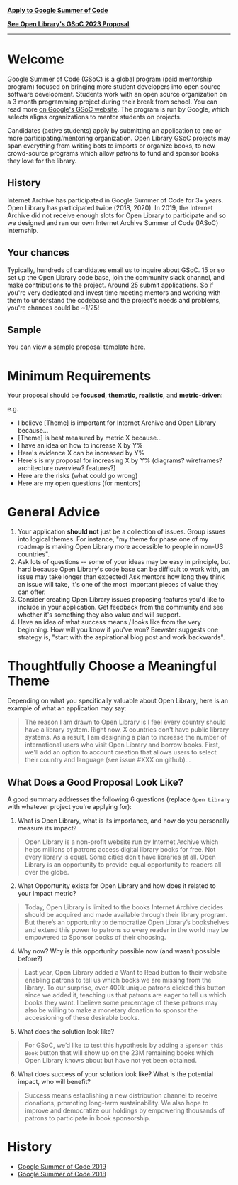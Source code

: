 [**Apply to Google Summer of Code**](https://summerofcode.withgoogle.com/organizations/5089442861154304/)

[**See Open Library's GSoC 2023 Proposal**](https://docs.google.com/document/d/16g9r91bqxvv8Y_mr3LoN3qU0HaxHpArOfxbpvIRHT2g/edit#heading=h.4o6gb4pqo319)
 
***

# Welcome

Google Summer of Code (GSoC) is a global program (paid mentorship program) focused on bringing more student developers into open source software development. Students work with an open source organization on a 3 month programming project during their break from school. You can read more [on Google's GSoC website](https://summerofcode.withgoogle.com). The program is run by Google, which selects aligns organizations to mentor students on projects.

Candidates (active students) apply by submitting an application to one or more participating/mentoring organization. Open Library GSoC projects may span everything from writing bots to imports or organize books, to new crowd-source programs which allow patrons to fund and sponsor books they love for the library.

## History

Internet Archive has participated in Google Summer of Code for 3+ years. Open Library has participated twice (2018, 2020). In 2019, the Internet Archive did not receive enough slots for Open Library to participate and so we designed and ran our own Internet Archive Summer of Code (IASoC) internship. 

## Your chances

Typically, hundreds of candidates email us to inquire about GSoC. 15 or so set up the Open Library code base, join the community slack channel, and make contributions to the project. Around 25 submit applications. So if you're very dedicated and invest time meeting mentors and working with them to understand the codebase and the project's needs and problems, you're chances could be ~1/25!

## Sample

You can view a sample proposal template [here](https://docs.google.com/document/d/1FkKxvI6sbi7Nj42WdVmkHwiycPR3PR_VV44cwHPCOnM/edit#heading=h.z6ne0og04bp5).

# Minimum Requirements

Your proposal should be **focused**, **thematic**, **realistic**, and **metric-driven**:

e.g.
- I believe [Theme] is important for Internet Archive and Open Library because...
- [Theme] is best measured by metric X because...
- I have an idea on how to increase X by Y%
- Here's evidence X can be increased by Y%
- Here's is my proposal for increasing X by Y% (diagrams? wireframes? architecture overview? features?)
- Here are the risks (what could go wrong)
- Here are my open questions (for mentors)

# General Advice

1. Your application **should not** just be a collection of issues. Group issues into logical themes. For instance, "my theme for phase one of my roadmap is making Open Library more accessible to people in non-US countries".
2. Ask lots of questions -- some of your ideas may be easy in principle, but hard because Open Library's code base can be difficult to work with, an issue may take longer than expected! Ask mentors how long they think an issue will take, it's one of the most important pieces of value they can offer.
3. Consider creating Open Library issues proposing features you'd like to include in your application. Get feedback from the community and see whether it's something they also value and will support.
4. Have an idea of what success means / looks like from the very beginning. How will you know if you've won? Brewster suggests one strategy is, "start with the aspirational blog post and work backwards".

# Thoughtfully Choose a Meaningful Theme

Depending on what you specifically valuable about Open Library, here is an example of what an application may say:

> The reason I am drawn to Open Library is I feel every country should have a library system. Right now, X countries don't have public library systems. As a result, I am designing a plan to increase the number of international users who visit Open Library and borrow books. First, we'll add an option to account creation that allows users to select their country and language (see issue #XXX on github)...

## What Does a Good Proposal Look Like?
A good summary addresses the following 6 questions (replace `Open Library` with whatever project you're applying for): 

1) What is Open Library, what is its importance, and how do you personally measure its impact?

> Open Library is a non-profit website run by Internet Archive which helps millions of patrons access digital library books for free. Not every library is equal. Some cities don’t have libraries at all. Open Library is an opportunity to provide equal opportunity to readers all over the globe.

2) What Opportunity exists for Open Library and how does it related to your impact metric?

> Today, Open Library is limited to the books Internet Archive decides should be acquired and made available through their library program. But there’s an opportunity to democratize Open Library’s bookshelves and extend this power to patrons so every reader in the world may be empowered to Sponsor books of their choosing.

4) Why now? Why is this opportunity possible now (and wasn’t possible before?)

> Last year, Open Library added a Want to Read button to their website enabling patrons to tell us which books we are missing from the library. To our surprise, over 400k unique patrons clicked this button since we added it, teaching us that patrons are eager to tell us which books they want. I believe some percentage of these patrons may also be willing to make a monetary donation to sponsor the accessioning of these desirable books.

5) What does the solution look like?

> For GSoC, we’d like to test this hypothesis by adding a `Sponsor this Book` button that will show up on the 23M remaining books which Open Library knows about but have not yet been obtained.

6) What does success of your solution look like? What is the potential impact, who will benefit?

> Success means establishing a new distribution channel to receive donations, promoting long-term sustainability. We also hope to improve and democratize our holdings by empowering thousands of patrons to participate in book sponsorship.

# History
- [Google Summer of Code 2019](Google-Summer-of-Code-2019)
- [Google Summer of Code 2018](Google-Summer-of-Code-2018)